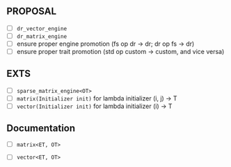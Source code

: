 ## PROPOSAL

* [ ] `dr_vector_engine`
* [ ] `dr_matrix_engine`
* [ ] ensure proper engine promotion (fs op dr -> dr; dr op fs -> dr)
* [ ] ensure proper trait promotion (std op custom -> custom, and vice versa)

## EXTS

* [ ] `sparse_matrix_engine<OT>`
* [ ] `matrix(Initializer init)` for lambda initializer (i, j) -> T
* [ ] `vector(Initializer init)` for lambda initializer (i) -> T

## Documentation

* [ ] `matrix<ET, OT>`
* [ ] `vector<ET, OT>`

